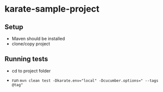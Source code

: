 # karate-sample-project

## Setup

* Maven should be installed
* clone/copy project

## Running tests

* cd to project folder

* run `mvn clean test -Dkarate.env="local" -Dcucumber.options=" --tags @tag"`
